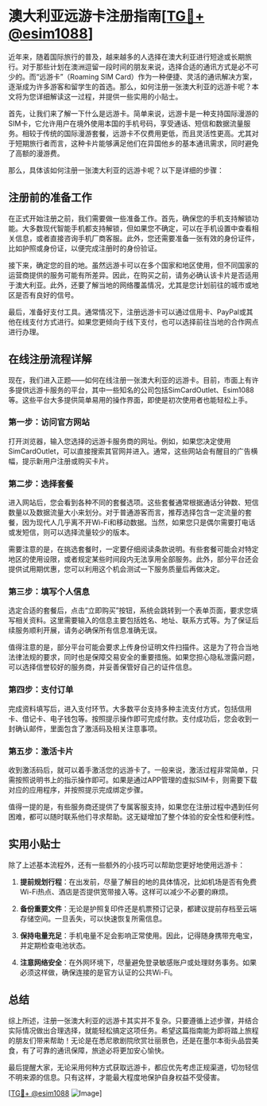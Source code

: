 # 澳大利亚远游卡注册指南[[TG💪+ @esim1088](https://t.me/s/esim1088)]

近年来，随着国际旅行的普及，越来越多的人选择在澳大利亚进行短途或长期旅行。对于那些计划在澳洲逗留一段时间的朋友来说，选择合适的通讯方式是必不可少的。而“远游卡”（Roaming SIM Card）作为一种便捷、灵活的通讯解决方案，逐渐成为许多游客和留学生的首选。那么，如何注册一张澳大利亚的远游卡呢？本文将为您详细解读这一过程，并提供一些实用的小贴士。

首先，让我们来了解一下什么是远游卡。简单来说，远游卡是一种支持国际漫游的SIM卡，它允许用户在境外使用本国的手机号码，享受通话、短信和数据流量服务。相较于传统的国际漫游套餐，远游卡不仅费用更低，而且灵活性更高。尤其对于短期旅行者而言，这种卡片能够满足他们在异国他乡的基本通讯需求，同时避免了高额的漫游费。

那么，具体该如何注册一张澳大利亚的远游卡呢？以下是详细的步骤：

## 注册前的准备工作

在正式开始注册之前，我们需要做一些准备工作。首先，确保您的手机支持解锁功能。大多数现代智能手机都支持解锁，但如果您不确定，可以在手机设置中查看相关信息，或者直接咨询手机厂商客服。此外，您还需要准备一张有效的身份证件，比如护照或身份证，以便完成注册时的身份验证。

接下来，确定您的目的地。虽然远游卡可以在多个国家和地区使用，但不同国家的运营商提供的服务可能有所差异。因此，在购买之前，请务必确认该卡片是否适用于澳大利亚。此外，还要了解当地的网络覆盖情况，尤其是您计划前往的城市或地区是否有良好的信号。

最后，准备好支付工具。通常情况下，注册远游卡可以通过信用卡、PayPal或其他在线支付方式进行。如果您更倾向于线下支付，也可以选择前往当地的合作网点进行办理。

## 在线注册流程详解

现在，我们进入正题——如何在线注册一张澳大利亚的远游卡。目前，市面上有许多提供远游卡服务的平台，其中一些知名的公司包括SimCardOutlet、Esim1088等。这些平台大多提供简单易用的操作界面，即使是初次使用者也能轻松上手。

### 第一步：访问官方网站

打开浏览器，输入您选择的远游卡服务商的网址。例如，如果您决定使用SimCardOutlet，可以直接搜索其官网并进入。通常，这些网站会有醒目的广告横幅，提示新用户注册或购买卡片。

### 第二步：选择套餐

进入网站后，您会看到各种不同的套餐选项。这些套餐通常根据通话分钟数、短信数量以及数据流量大小来划分。对于普通游客而言，推荐选择包含一定流量的套餐，因为现代人几乎离不开Wi-Fi和移动数据。当然，如果您只是偶尔需要打电话或发短信，则可以选择流量较少的版本。

需要注意的是，在挑选套餐时，一定要仔细阅读条款说明。有些套餐可能会对特定地区的使用设限，或者规定某些时间段内无法享用全部服务。此外，部分平台还会提供试用期优惠，您可以利用这个机会测试一下服务质量后再做决定。

### 第三步：填写个人信息

选定合适的套餐后，点击“立即购买”按钮，系统会跳转到一个表单页面，要求您填写相关资料。这里需要输入的信息主要包括姓名、地址、联系方式等。为了保证后续服务顺利开展，请务必确保所有信息准确无误。

值得注意的是，部分平台可能会要求上传身份证明文件扫描件。这是为了符合当地法律法规的要求，同时也是保障交易安全的重要措施。如果您担心隐私泄露问题，可以选择信誉较好的服务商，并妥善保管好自己的证件信息。

### 第四步：支付订单

完成资料填写后，进入支付环节。大多数平台支持多种主流支付方式，包括信用卡、借记卡、电子钱包等。按照提示操作即可完成付款。支付成功后，您会收到一封确认邮件，里面包含了激活码及相关注意事项。

### 第五步：激活卡片

收到激活码后，就可以着手激活您的远游卡了。一般来说，激活过程非常简单，只需按照说明书上的指示操作即可。如果是通过APP管理的虚拟SIM卡，则需要下载对应的应用程序，并按照提示完成绑定步骤。

值得一提的是，有些服务商还提供了专属客服支持，如果您在注册过程中遇到任何困难，都可以随时联系他们寻求帮助。这无疑增加了整个体验的安全性和便利性。

## 实用小贴士

除了上述基本流程外，还有一些额外的小技巧可以帮助您更好地使用远游卡：

1. **提前规划行程**：在出发前，尽量了解目的地的具体情况，比如机场是否有免费Wi-Fi热点、酒店是否提供宽带接入等。这样可以减少不必要的麻烦。
   
2. **备份重要文件**：无论是护照复印件还是机票预订记录，都建议提前存档至云端存储空间。一旦丢失，可以快速恢复所需信息。

3. **保持电量充足**：手机电量不足会影响正常使用。因此，记得随身携带充电宝，并定期检查电池状态。

4. **注意网络安全**：在外网环境下，尽量避免登录敏感账户或处理财务事务。如果必须这样做，确保连接的是官方认证的公共Wi-Fi。

## 总结

综上所述，注册一张澳大利亚的远游卡其实并不复杂。只要遵循上述步骤，并结合实际情况做出合理选择，就能轻松搞定这项任务。希望这篇指南能为即将踏上旅程的朋友们带来帮助！无论是在悉尼歌剧院欣赏壮丽景色，还是在墨尔本街头品尝美食，有了可靠的通讯保障，旅途必将更加安心愉快。

最后提醒大家，无论采用何种方式获取远游卡，都应优先考虑正规渠道，切勿轻信不明来源的信息。只有这样，才能最大程度地保护自身权益不受侵害。

[[TG💪+ @esim1088](https://t.me/s/esim1088) ![Image](https://i.postimg.cc/4NQfJmqS/Snipaste-2025-05-13-00-14-12.png)]